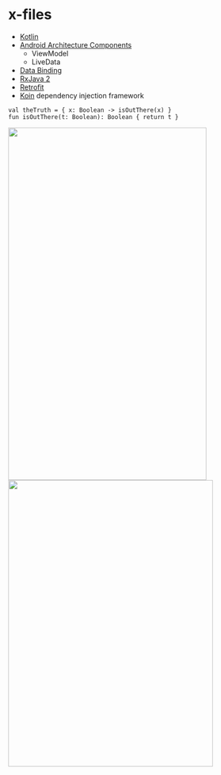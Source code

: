# x-files

- [Kotlin](https://kotlinlang.org/)
- [Android Architecture Components](https://developer.android.com/topic/libraries/architecture/)
  - ViewModel
  - LiveData
- [Data Binding](https://developer.android.com/topic/libraries/data-binding/)
- [RxJava 2](https://github.com/ReactiveX/RxAndroid)
- [Retrofit](http://square.github.io/retrofit/)
- [Koin](https://insert-koin.io/) dependency injection framework

```
val theTruth = { x: Boolean -> isOutThere(x) }
fun isOutThere(t: Boolean): Boolean { return t }
```

<img src="https://user-images.githubusercontent.com/6522306/37320647-e2f1814a-2631-11e8-8dc1-f1d999e02fdb.gif" width="400" height="711" />


<img src="https://user-images.githubusercontent.com/6522306/37015331-25cb275e-20bb-11e8-9da8-832660c282b5.jpg" width="413" height="578" />
